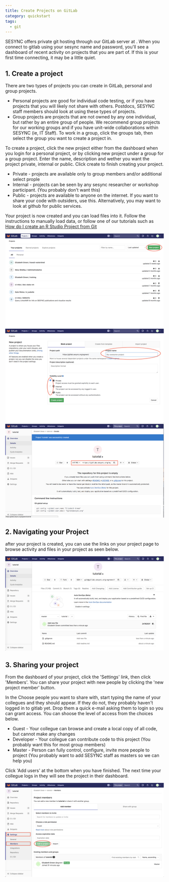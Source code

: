 ```yaml
---
title: Create Projects on GitLab
category: quickstart
tags: 
  - git
---
```



SESYNC offers private git hosting through our GitLab server at [](https://gitlab.sesync.org). When you connect to gitlab using your sesync name and password, you'll see a dashboard of recent activity on projects that you are part of. If this is your first time connecting, it may be a little quiet.

## 1. Create a project
There are two types of projects you can create in GitLab, personal and group projects.

* Personal projects are good for individual code testing, or if you have projects that you will likely not share with others. Postdocs, SESYNC staff members should look at using these types of projects.
* Group projects are projects that are not owned by any one individual, but rather by an entire group of people. We recommend group projects for our working groups and if you have unit-wide collaborations within SESYNC (ie, IT Staff). To work in a group, click the groups tab, then select the group you want to create a project in.

To create a project, click the new project either from the dashboard when you login for a personal project, or by clicking new project under a group for a group project. Enter the name, description and wether you want the project private, internal or public. Click create to finish creating your project.

* Private - projects are available only to group members and/or additional select prople
* Internal - projects can be seen by any sesync researcher or workshop participant. (You probably don't want this)
* Public - projects are available to anyone on the internet. If you want to share your code with outsiders, use this. Alternatively, you may want to look at github for public services.

Your project is now created and you can load files into it. Follow the instructions to manually load data, or follow one of our tutorials such as [How do I create an R Studio Project from Git](http://cyberhelp.sesync.org/faq/create-rstudio-from-git.html)

![](/assets/images/new-project.png)
![](/assets/images/setting_up.png)
![](/assets/images/empty_git_repository.png)

## 2. Navigating your Project
after your project is created, you can use the links on your project page to browse activity and files in your project as seen below.

![](/assets/images/git_repository.png)

## 3. Sharing your project
From the dashboard of your project, click the 'Settings' link, then click 'Members'. You can share your project with new people by clicking the 'new project member' button.

In the Choose people you want to share with, start typing the name of your collegues and they should appear. If they do not, they probably haven't logged in to gitlab yet. Drop them a quick e-mail asking them to login so you can grant access. You can shoose the level of access from the choices below.

* Guest - Your collegue can browse and create a local copy of all code, but cannot make any changes
* Developer - Your collegue can contribute code to this project (You probably want this for most group members)
* Master - Person can fully control, configure, invite more people to project (You probably want to add SESYNC staff as masters so we can help you)

Click 'Add users' at the bottom when you have finished. The next time your collegue logs in they will see the project in their dashboard.

![](/assets/images/adding_people_git.png)

